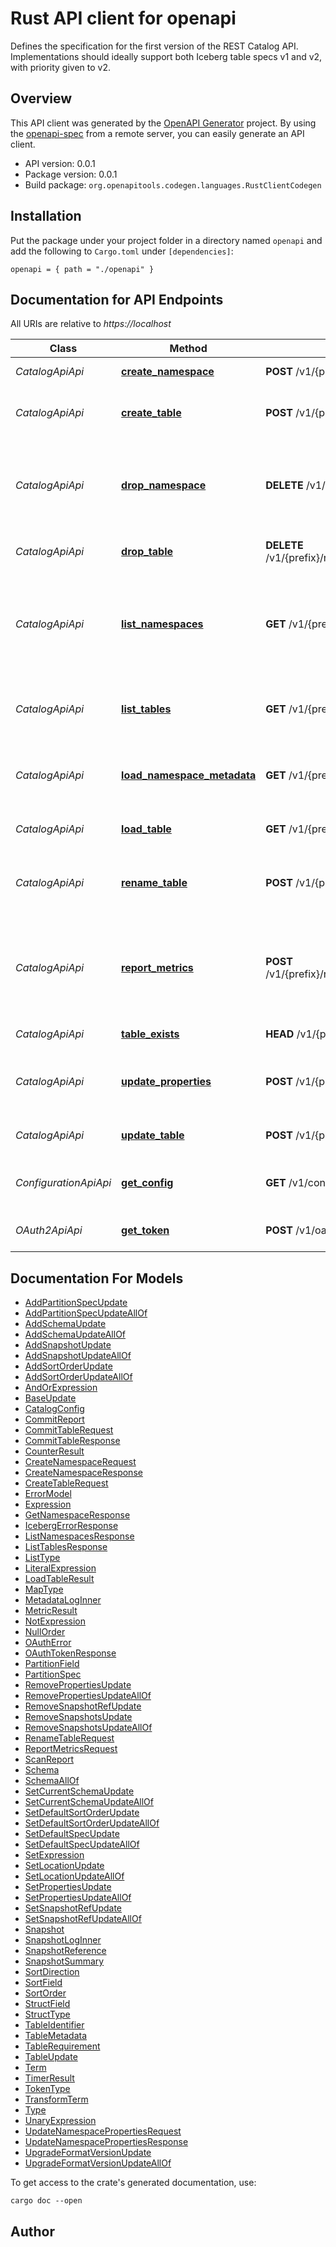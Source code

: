 # Rust API client for openapi

Defines the specification for the first version of the REST Catalog API. Implementations should ideally support both Iceberg table specs v1 and v2, with priority given to v2.


## Overview

This API client was generated by the [OpenAPI Generator](https://openapi-generator.tech) project.  By using the [openapi-spec](https://openapis.org) from a remote server, you can easily generate an API client.

- API version: 0.0.1
- Package version: 0.0.1
- Build package: `org.openapitools.codegen.languages.RustClientCodegen`

## Installation

Put the package under your project folder in a directory named `openapi` and add the following to `Cargo.toml` under `[dependencies]`:

```
openapi = { path = "./openapi" }
```

## Documentation for API Endpoints

All URIs are relative to *https://localhost*

Class | Method | HTTP request | Description
------------ | ------------- | ------------- | -------------
*CatalogApiApi* | [**create_namespace**](docs/CatalogApiApi.md#create_namespace) | **POST** /v1/{prefix}/namespaces | Create a namespace
*CatalogApiApi* | [**create_table**](docs/CatalogApiApi.md#create_table) | **POST** /v1/{prefix}/namespaces/{namespace}/tables | Create a table in the given namespace
*CatalogApiApi* | [**drop_namespace**](docs/CatalogApiApi.md#drop_namespace) | **DELETE** /v1/{prefix}/namespaces/{namespace} | Drop a namespace from the catalog. Namespace must be empty.
*CatalogApiApi* | [**drop_table**](docs/CatalogApiApi.md#drop_table) | **DELETE** /v1/{prefix}/namespaces/{namespace}/tables/{table} | Drop a table from the catalog
*CatalogApiApi* | [**list_namespaces**](docs/CatalogApiApi.md#list_namespaces) | **GET** /v1/{prefix}/namespaces | List namespaces, optionally providing a parent namespace to list underneath
*CatalogApiApi* | [**list_tables**](docs/CatalogApiApi.md#list_tables) | **GET** /v1/{prefix}/namespaces/{namespace}/tables | List all table identifiers underneath a given namespace
*CatalogApiApi* | [**load_namespace_metadata**](docs/CatalogApiApi.md#load_namespace_metadata) | **GET** /v1/{prefix}/namespaces/{namespace} | Load the metadata properties for a namespace
*CatalogApiApi* | [**load_table**](docs/CatalogApiApi.md#load_table) | **GET** /v1/{prefix}/namespaces/{namespace}/tables/{table} | Load a table from the catalog
*CatalogApiApi* | [**rename_table**](docs/CatalogApiApi.md#rename_table) | **POST** /v1/{prefix}/tables/rename | Rename a table from its current name to a new name
*CatalogApiApi* | [**report_metrics**](docs/CatalogApiApi.md#report_metrics) | **POST** /v1/{prefix}/namespaces/{namespace}/tables/{table}/metrics | Send a metrics report to this endpoint to be processed by the backend
*CatalogApiApi* | [**table_exists**](docs/CatalogApiApi.md#table_exists) | **HEAD** /v1/{prefix}/namespaces/{namespace}/tables/{table} | Check if a table exists
*CatalogApiApi* | [**update_properties**](docs/CatalogApiApi.md#update_properties) | **POST** /v1/{prefix}/namespaces/{namespace}/properties | Set or remove properties on a namespace
*CatalogApiApi* | [**update_table**](docs/CatalogApiApi.md#update_table) | **POST** /v1/{prefix}/namespaces/{namespace}/tables/{table} | Commit updates to a table
*ConfigurationApiApi* | [**get_config**](docs/ConfigurationApiApi.md#get_config) | **GET** /v1/config | List all catalog configuration settings
*OAuth2ApiApi* | [**get_token**](docs/OAuth2ApiApi.md#get_token) | **POST** /v1/oauth/tokens | Get a token using an OAuth2 flow


## Documentation For Models

 - [AddPartitionSpecUpdate](docs/AddPartitionSpecUpdate.md)
 - [AddPartitionSpecUpdateAllOf](docs/AddPartitionSpecUpdateAllOf.md)
 - [AddSchemaUpdate](docs/AddSchemaUpdate.md)
 - [AddSchemaUpdateAllOf](docs/AddSchemaUpdateAllOf.md)
 - [AddSnapshotUpdate](docs/AddSnapshotUpdate.md)
 - [AddSnapshotUpdateAllOf](docs/AddSnapshotUpdateAllOf.md)
 - [AddSortOrderUpdate](docs/AddSortOrderUpdate.md)
 - [AddSortOrderUpdateAllOf](docs/AddSortOrderUpdateAllOf.md)
 - [AndOrExpression](docs/AndOrExpression.md)
 - [BaseUpdate](docs/BaseUpdate.md)
 - [CatalogConfig](docs/CatalogConfig.md)
 - [CommitReport](docs/CommitReport.md)
 - [CommitTableRequest](docs/CommitTableRequest.md)
 - [CommitTableResponse](docs/CommitTableResponse.md)
 - [CounterResult](docs/CounterResult.md)
 - [CreateNamespaceRequest](docs/CreateNamespaceRequest.md)
 - [CreateNamespaceResponse](docs/CreateNamespaceResponse.md)
 - [CreateTableRequest](docs/CreateTableRequest.md)
 - [ErrorModel](docs/ErrorModel.md)
 - [Expression](docs/Expression.md)
 - [GetNamespaceResponse](docs/GetNamespaceResponse.md)
 - [IcebergErrorResponse](docs/IcebergErrorResponse.md)
 - [ListNamespacesResponse](docs/ListNamespacesResponse.md)
 - [ListTablesResponse](docs/ListTablesResponse.md)
 - [ListType](docs/ListType.md)
 - [LiteralExpression](docs/LiteralExpression.md)
 - [LoadTableResult](docs/LoadTableResult.md)
 - [MapType](docs/MapType.md)
 - [MetadataLogInner](docs/MetadataLogInner.md)
 - [MetricResult](docs/MetricResult.md)
 - [NotExpression](docs/NotExpression.md)
 - [NullOrder](docs/NullOrder.md)
 - [OAuthError](docs/OAuthError.md)
 - [OAuthTokenResponse](docs/OAuthTokenResponse.md)
 - [PartitionField](docs/PartitionField.md)
 - [PartitionSpec](docs/PartitionSpec.md)
 - [RemovePropertiesUpdate](docs/RemovePropertiesUpdate.md)
 - [RemovePropertiesUpdateAllOf](docs/RemovePropertiesUpdateAllOf.md)
 - [RemoveSnapshotRefUpdate](docs/RemoveSnapshotRefUpdate.md)
 - [RemoveSnapshotsUpdate](docs/RemoveSnapshotsUpdate.md)
 - [RemoveSnapshotsUpdateAllOf](docs/RemoveSnapshotsUpdateAllOf.md)
 - [RenameTableRequest](docs/RenameTableRequest.md)
 - [ReportMetricsRequest](docs/ReportMetricsRequest.md)
 - [ScanReport](docs/ScanReport.md)
 - [Schema](docs/Schema.md)
 - [SchemaAllOf](docs/SchemaAllOf.md)
 - [SetCurrentSchemaUpdate](docs/SetCurrentSchemaUpdate.md)
 - [SetCurrentSchemaUpdateAllOf](docs/SetCurrentSchemaUpdateAllOf.md)
 - [SetDefaultSortOrderUpdate](docs/SetDefaultSortOrderUpdate.md)
 - [SetDefaultSortOrderUpdateAllOf](docs/SetDefaultSortOrderUpdateAllOf.md)
 - [SetDefaultSpecUpdate](docs/SetDefaultSpecUpdate.md)
 - [SetDefaultSpecUpdateAllOf](docs/SetDefaultSpecUpdateAllOf.md)
 - [SetExpression](docs/SetExpression.md)
 - [SetLocationUpdate](docs/SetLocationUpdate.md)
 - [SetLocationUpdateAllOf](docs/SetLocationUpdateAllOf.md)
 - [SetPropertiesUpdate](docs/SetPropertiesUpdate.md)
 - [SetPropertiesUpdateAllOf](docs/SetPropertiesUpdateAllOf.md)
 - [SetSnapshotRefUpdate](docs/SetSnapshotRefUpdate.md)
 - [SetSnapshotRefUpdateAllOf](docs/SetSnapshotRefUpdateAllOf.md)
 - [Snapshot](docs/Snapshot.md)
 - [SnapshotLogInner](docs/SnapshotLogInner.md)
 - [SnapshotReference](docs/SnapshotReference.md)
 - [SnapshotSummary](docs/SnapshotSummary.md)
 - [SortDirection](docs/SortDirection.md)
 - [SortField](docs/SortField.md)
 - [SortOrder](docs/SortOrder.md)
 - [StructField](docs/StructField.md)
 - [StructType](docs/StructType.md)
 - [TableIdentifier](docs/TableIdentifier.md)
 - [TableMetadata](docs/TableMetadata.md)
 - [TableRequirement](docs/TableRequirement.md)
 - [TableUpdate](docs/TableUpdate.md)
 - [Term](docs/Term.md)
 - [TimerResult](docs/TimerResult.md)
 - [TokenType](docs/TokenType.md)
 - [TransformTerm](docs/TransformTerm.md)
 - [Type](docs/Type.md)
 - [UnaryExpression](docs/UnaryExpression.md)
 - [UpdateNamespacePropertiesRequest](docs/UpdateNamespacePropertiesRequest.md)
 - [UpdateNamespacePropertiesResponse](docs/UpdateNamespacePropertiesResponse.md)
 - [UpgradeFormatVersionUpdate](docs/UpgradeFormatVersionUpdate.md)
 - [UpgradeFormatVersionUpdateAllOf](docs/UpgradeFormatVersionUpdateAllOf.md)


To get access to the crate's generated documentation, use:

```
cargo doc --open
```

## Author



